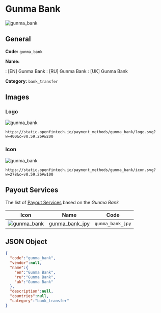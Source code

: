 
# Gunma Bank 
![gunma_bank](https://static.openfintech.io/payment_methods/gunma_bank/logo.svg?w=400&c=v0.59.26#w200)  

## General 
**Code:** `gunma_bank` 
 
**Name:** 
 
:	[EN] Gunma Bank 
:	[RU] Gunma Bank 
:	[UK] Gunma Bank 
 
**Category:** `bank_transfer` 
 

## Images 

### Logo 
![gunma_bank](https://static.openfintech.io/payment_methods/gunma_bank/logo.svg?w=400&c=v0.59.26#w200)  

```
https://static.openfintech.io/payment_methods/gunma_bank/logo.svg?w=400&c=v0.59.26#w200
```  

### Icon 
![gunma_bank](https://static.openfintech.io/payment_methods/gunma_bank/icon.svg?w=278&c=v0.59.26#w100)  

```
https://static.openfintech.io/payment_methods/gunma_bank/icon.svg?w=278&c=v0.59.26#w100
```  

## Payout Services 
 
The list of [Payout Services](/payout-services/) based on the _Gunma Bank_ 

|Icon|Name|Code| 
|:---:|:---:|:---:| 
|![gunma_bank](https://static.openfintech.io/payout_methods/gunma_bank/icon.svg?w=278&c=v0.59.26#w40) |[gunma_bank_jpy](/payout-services/gunma_bank_jpy/)|`gunma_bank_jpy`| 
 

## JSON Object 

```json
{
  "code":"gunma_bank",
  "vendor":null,
  "name":{
    "en":"Gunma Bank",
    "ru":"Gunma Bank",
    "uk":"Gunma Bank"
  },
  "description":null,
  "countries":null,
  "category":"bank_transfer"
}
```  
